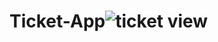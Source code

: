 # Ticket-App![ticket view](https://user-images.githubusercontent.com/110417211/192543767-ad732aef-e14e-43cc-a7aa-81c0547a98c0.PNG)
